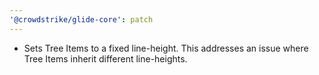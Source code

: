 ```yaml
---
'@crowdstrike/glide-core': patch
---
```


- Sets Tree Items to a fixed line-height. This addresses an issue where Tree Items inherit different line-heights.
